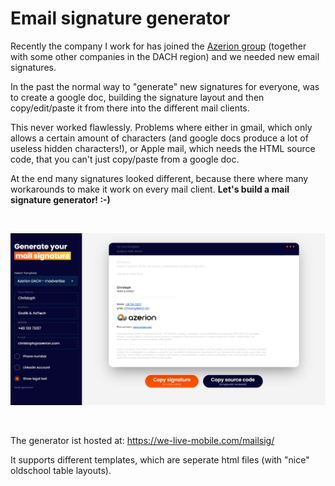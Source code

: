 # Email signature generator

Recently the company I work for has joined the [Azerion group](https://www.azerion.com/) (together with some other companies in the DACH region) and we needed new email signatures.

In the past the normal way to "generate" new signatures for everyone, was to create a google doc, building the signature layout and then copy/edit/paste it from there into the different mail clients.

This never worked flawlessly. Problems where either in gmail, which only allows a certain amount of characters (and google docs produce a lot of useless hidden characters!), or Apple mail, which needs the HTML source code, that you can't just copy/paste from a google doc.

At the end many signatures looked different, because there where many workarounds to make it work on every mail client. <b>Let's build a mail signature generator! :-) </b>

<br />

[![Screenshot](./assets/screenshot.jpg)](https://we-are-azerion.com/mailsig/)


<br />

The generator ist hosted at: https://we-live-mobile.com/mailsig/

It supports different templates, which are seperate html files (with "nice" oldschool table layouts).

